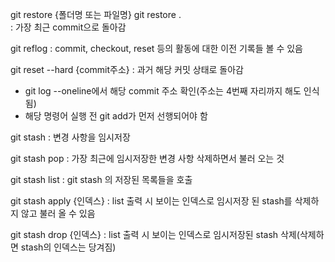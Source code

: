 
git restore {폴더명 또는 파일명}
git restore .  
: 가장 최근 commit으로 돌아감

git reflog
: commit, checkout, reset 등의 활동에 대한 이전 기록들 볼 수 있음

git reset --hard  {commit주소}
:  과거 해당 커밋 상태로 돌아감
- git log --oneline에서 해당 commit 주소 확인(주소는 4번째 자리까지 해도 인식됨)
- 해당 명령어 실행 전 git add가 먼저 선행되어야 함

git stash
: 변경 사항을 임시저장

git stash pop
: 가장 최근에 임시저장한 변경 사항 삭제하면서 불러 오는 것

git stash list
: git stash 의 저장된 목록들을 호출

git stash apply {인덱스}
: list 출력 시 보이는 인덱스로 임시저장 된 stash를 삭제하지 않고 불러 올 수 있음

git stash drop {인덱스}
: list 출력 시 보이는 인덱스로 임시저장된 stash 삭제(삭제하면 stash의 인덱스는 당겨짐)
